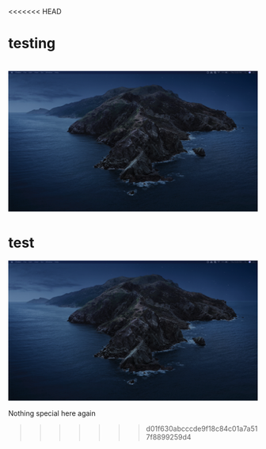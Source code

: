 <<<<<<< HEAD
# testing
![sea](./sea.png)
=======

# test
![sea](./sea.png)

Nothing special here again
>>>>>>> d01f630abcccde9f18c84c01a7a517f8899259d4
